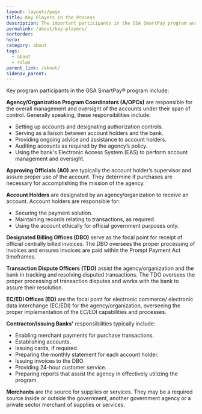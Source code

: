 ```yaml
---
layout: layouts/page
title: Key Players in the Process
description: The important participants in the GSA SmartPay program and descriptions of their roles
permalink: /about/key-players/
sortorder:
hero:
category: about
tags:
  - about
  - roles
parent_link: /about/
sidenav_parent: 
---
```


Key program participants in the GSA SmartPay® program include:

**Agency/Organization Program Coordinators (A/OPCs)** are responsible for the overall management and oversight of the accounts under their span of control. Generally speaking, these responsibilities include:
- Setting up accounts and designating authorization controls.
- Serving as a liaison between account holders and the bank.
- Providing ongoing advice and assistance to account holders.
- Auditing accounts as required by the agency’s policy.
- Using the bank's Electronic Access System (EAS) to perform account management and oversight.

**Approving Officials (AO)** are typically the account holder’s supervisor and assure proper use of the account. They determine if purchases are necessary for accomplishing the mission of the agency.

**Account Holders** are designated by an agency/organization to receive an account. Account holders are responsible for:
- Securing the payment solution.
- Maintaining records relating to transactions, as required.
- Using the account ethically for official government purposes only.

**Designated Billing Offices (DBO)** serve as the focal point for receipt of official centrally billed invoices. The DBO oversees the proper processing of invoices and ensures invoices are paid within the Prompt Payment Act timeframes.

**Transaction Dispute Officers (TDO)** assist the agency/organization and the bank in tracking and resolving disputed transactions. The TDO oversees the proper processing of transaction disputes and works with the bank to assure their resolution.

**EC/EDI Offices (EO)** are the focal point for electronic commerce/ electronic data interchange (EC/EDI) for the agency/organization, overseeing the proper implementation of the EC/EDI capabilities and processes.

**Contractor/Issuing Banks’** responsibilities typically include:
- Enabling merchant payments for purchase transactions.
- Establishing accounts.
- Issuing cards, if required.
- Preparing the monthly statement for each account holder.
- Issuing invoices to the DBO.
- Providing 24-hour customer service.
- Preparing reports that assist the agency in effectively utilizing the program.

**Merchants** are the source for supplies or services. They may be a required source inside or outside the government, another government agency or a private sector merchant of supplies or services.